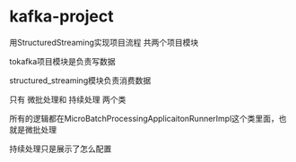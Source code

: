 # kafka-project

用StructuredStreaming实现项目流程
共两个项目模块

tokafka项目模块是负责写数据

structured_streaming模块负责消费数据 

只有 微批处理和 持续处理 两个类

所有的逻辑都在MicroBatchProcessingApplicaitonRunnerImpl这个类里面，也就是微批处理

持续处理只是展示了怎么配置


